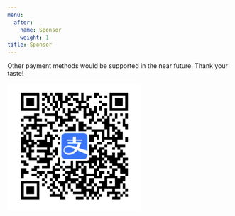 ```yaml
---
menu:
  after:
    name: Sponsor
    weight: 1
title: Sponsor
---
```


Other payment methods would be supported in the near future. Thank your taste!

<img src="alipay.jpg" width="300"/>
